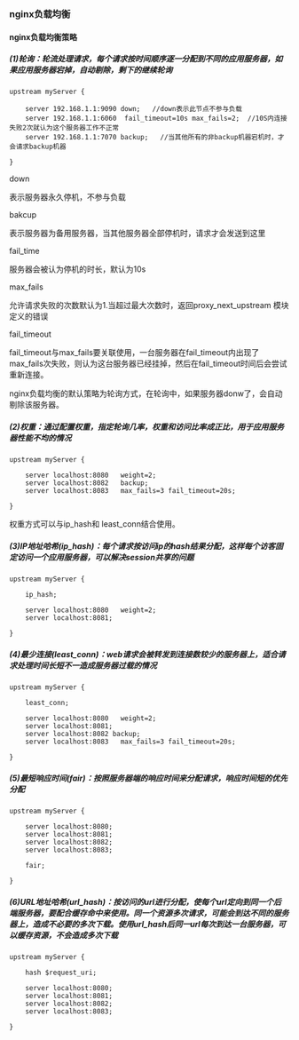 ### nginx负载均衡

#### nginx负载均衡策略

##### (1)轮询：轮流处理请求，每个请求按时间顺序逐一分配到不同的应用服务器，如果应用服务器宕掉，自动剔除，剩下的继续轮询

````shell script
upstream myServer {    

    server 192.168.1.1:9090 down;   //down表示此节点不参与负载
    server 192.168.1.1:6060  fail_timeout=10s max_fails=2;  //10S内连接失败2次就认为这个服务器工作不正常
    server 192.168.1.1:7070 backup;   //当其他所有的非backup机器宕机时，才会请求backup机器

}  
````

down

表示服务器永久停机，不参与负载

bakcup

表示服务器为备用服务器，当其他服务器全部停机时，请求才会发送到这里

fail_time

服务器会被认为停机的时长，默认为10s

max_fails

允许请求失败的次数默认为1.当超过最大次数时，返回proxy_next_upstream 模块定义的错误

fail_timeout

fail_timeout与max_fails要关联使用，一台服务器在fail_timeout内出现了max_fails次失败，则认为这台服务器已经挂掉，然后在fail_timeout时间后会尝试重新连接。

nginx负载均衡的默认策略为轮询方式，在轮询中，如果服务器donw了，会自动剔除该服务器。

##### (2)权重：通过配置权重，指定轮询几率，权重和访问比率成正比，用于应用服务器性能不均的情况

````shell script
upstream myServer {

    server localhost:8080   weight=2; 
    server localhost:8082   backup;  
    server localhost:8083   max_fails=3 fail_timeout=20s; 

}
````

权重方式可以与ip_hash和 least_conn结合使用。

##### (3)IP地址哈希(ip_hash)：每个请求按访问ip的hash结果分配，这样每个访客固定访问一个应用服务器，可以解决session共享的问题

````shell script
upstream myServer {

    ip_hash;  

    server localhost:8080   weight=2;  
    server localhost:8081;

}
````

##### (4)最少连接(least_conn)：web请求会被转发到连接数较少的服务器上，适合请求处理时间长短不一造成服务器过载的情况

````shell script
upstream myServer {

    least_conn;   

    server localhost:8080   weight=2;  
    server localhost:8081;
    server localhost:8082 backup;
    server localhost:8083   max_fails=3 fail_timeout=20s;  

}
````

##### (5)最短响应时间(fair)：按照服务器端的响应时间来分配请求，响应时间短的优先分配

````shell script
upstream myServer {

    server localhost:8080;
    server localhost:8081;
    server localhost:8082;
    server localhost:8083;

    fair;

}
````

##### (6)URL地址哈希(url_hash)：按访问的url进行分配，使每个url定向到同一个后端服务器，要配合缓存命中来使用。同一个资源多次请求，可能会到达不同的服务器上，造成不必要的多次下载。使用url_hash后同一url每次到达一台服务器，可以缓存资源，不会造成多次下载

````shell script
upstream myServer {

    hash $request_uri;   

    server localhost:8080;  
    server localhost:8081;  
    server localhost:8082;  
    server localhost:8083;  

}
````
